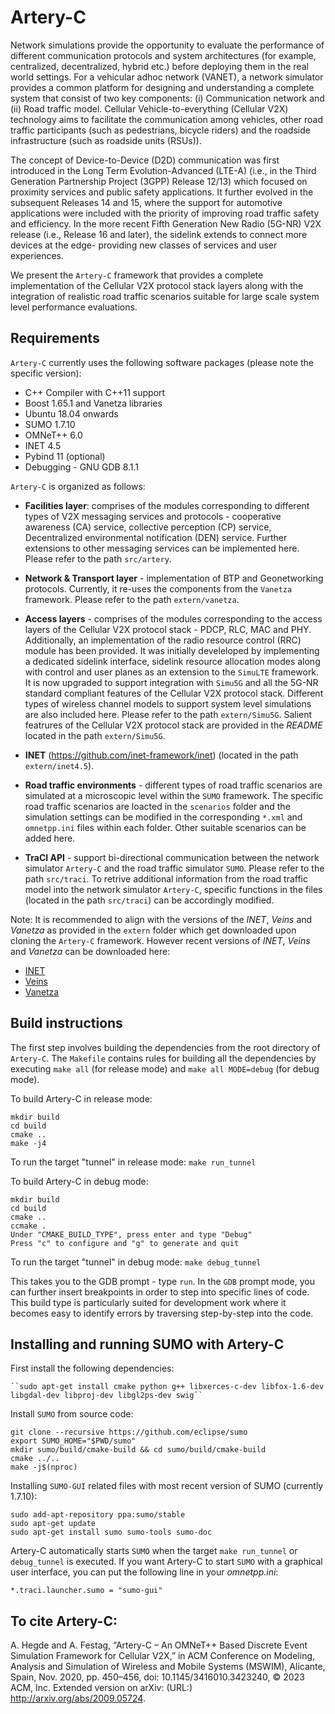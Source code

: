 # Artery-C
Network simulations provide the opportunity to evaluate the performance of different communication protocols and system architectures (for example, centralized, decentralized, hybrid etc.) before deploying them in the real world settings. For a vehicular adhoc network (VANET), a network simulator provides a common platform for designing and
understanding a complete system that consist of two key components: (i) Communication network and (ii) Road traffic model. Cellular Vehicle-to-everything (Cellular V2X) technology aims to facilitate the communication among vehicles, other road traffic participants (such as pedestrians, bicycle riders) and the roadside infrastructure (such as roadside units (RSUs)). 

The concept of Device-to-Device (D2D) communication was first introduced in the Long Term Evolution-Advanced (LTE-A) (i.e., in the Third Generation Partnership Project (3GPP) Release 12/13) which focused on proximity services and public safety applications. It further evolved in the subsequent Releases 14 and 15, where the support for automotive applications were included with the priority of improving road traffic safety and efficiency. In the more recent Fifth Generation New Radio (5G-NR) V2X release (i.e., Release 16 and later), the sidelink extends to connect more devices at the edge-
providing new classes of services and user experiences.

 We present the ``Artery-C`` framework that provides a complete implementation of the Cellular V2X protocol stack layers along with the integration of realistic road traffic scenarios suitable for large scale system level performance evaluations.

## Requirements

``Artery-C`` currently uses the following software packages (please note the specific version):
* C++ Compiler with C++11 support
* Boost 1.65.1 and Vanetza libraries
* Ubuntu 18.04 onwards
* SUMO 1.7.10 
* OMNeT++ 6.0 
* INET 4.5
* Pybind 11 (optional)
* Debugging - GNU GDB 8.1.1

``Artery-C`` is organized as follows:
- **Facilities layer**: comprises of the modules corresponding to different types of V2X messaging services and protocols - cooperative awareness (CA) service, collective perception (CP) service, Decentralized environmental notification (DEN) service. Further extensions to other messaging services can be implemented here. Please refer to the path ``src/artery``.  


- **Network & Transport layer** - implementation of BTP and Geonetworking protocols. Currently, it re-uses the components from the ``Vanetza`` framework. Please refer to the path ``extern/vanetza``.  

- **Access layers** - comprises of the modules corresponding to the access layers of the Cellular V2X protocol stack - PDCP, RLC, MAC and PHY. Additionally, an implementation of the radio resource control (RRC) module has been provided. It was initially develeloped by implementing a dedicated sidelink interface, sidelink resource allocation modes along with control and user planes as an extension to the ``SimuLTE`` framework. It is now upgraded to support integration with ``Simu5G`` and all the 5G-NR standard compliant features of the Cellular V2X protocol stack. Different types of wireless channel models to support system level simulations are also included here. Please refer to the path ``extern/Simu5G``. Salient featrures of the Cellular V2X protocol stack are provided in the *README* located in the path ``extern/Simu5G``.  

- **INET** (https://github.com/inet-framework/inet) (located in the path ``extern/inet4.5``).  

- **Road traffic environments** - different types of road traffic scenarios are simulated at a microscopic level within the ``SUMO`` framework. The specific road traffic scenarios are loacted in the ``scenarios`` folder and the simulation settings can be modified in the corresponding ``*.xml`` and ``omnetpp.ini`` files within each folder. Other suitable scenarios can be added here.  

- **TraCI API** - support bi-directional communication between the network simulator ``Artery-C`` and the road traffic simulator ``SUMO``. Please refer to the path ``src/traci``. To retrive additional information from the road traffic model into the network simulator ``Artery-C``, specific functions in the files (located in the path ``src/traci``) can be accordingly modified.  


Note: It is recommended to align with the versions of the *INET*, *Veins* and *Vanetza* as provided in the ``extern`` folder which get downloaded upon cloning the ``Artery-C`` framework. However recent versions of *INET*, *Veins* and *Vanetza* can be downloaded here:

- [INET](https://github.com/inet-framework/inet)
- [Veins](https://github.com/sommer/veins)
- [Vanetza](https://github.com/riebl/vanetza)

## Build instructions
The first step involves building the dependencies from the root directory of ``Artery-C``. The ``Makefile`` contains rules for building all the dependencies by executing ``make all`` (for release mode) and ``make all MODE=debug`` (for debug mode).

To build Artery-C in release mode:

	mkdir build
	cd build
	cmake ..
	make -j4

To run the target "tunnel" in release mode:
``make run_tunnel``
	

To build Artery-C in debug mode:
	 
	mkdir build
	cd build
	cmake ..
	ccmake .
	Under "CMAKE_BUILD_TYPE", press enter and type "Debug"
	Press "c" to configure and "g" to generate and quit
	
To run the target "tunnel" in debug mode:
	``make debug_tunnel``

This takes you to the GDB prompt - type ``run``. In the ``GDB`` prompt mode, you can further insert breakpoints in order to step into specific lines of code. This build type is particularly suited for development work where it becomes easy to identify errors by traversing step-by-step into the code.


## Installing and running SUMO with Artery-C

First install the following dependencies:

	``sudo apt-get install cmake python g++ libxerces-c-dev libfox-1.6-dev libgdal-dev libproj-dev libgl2ps-dev swig``

Install ``SUMO`` from source code:

	git clone --recursive https://github.com/eclipse/sumo
 	export SUMO_HOME="$PWD/sumo"
 	mkdir sumo/build/cmake-build && cd sumo/build/cmake-build
 	cmake ../..
 	make -j$(nproc)

Installing ``SUMO-GUI`` related files with most recent version of SUMO (currently 1.7.10):

	sudo add-apt-repository ppa:sumo/stable
	sudo apt-get update
	sudo apt-get install sumo sumo-tools sumo-doc

Artery-C automatically starts ``SUMO`` when the target ``make run_tunnel`` or ``debug_tunnel`` is executed. If you want Artery-C to start ``SUMO`` with a graphical user interface, you can put the following line in your *omnetpp.ini*:

    *.traci.launcher.sumo = "sumo-gui"
    
## To cite Artery-C:
A. Hegde and A. Festag, “Artery-C – An OMNeT++ Based Discrete Event Simulation Framework for Cellular V2X,” in ACM Conference on Modeling, Analysis and Simulation of Wireless and Mobile Systems (MSWIM), Alicante, Spain, Nov. 2020, pp. 450–456, doi: 10.1145/3416010.3423240, © 2023 ACM, Inc. Extended version on arXiv: (URL:) http://arxiv.org/abs/2009.05724.

